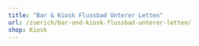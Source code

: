 ```yaml
---
title: "Bar & Kiosk Flussbad Unterer Letten"
url: /zuerich/bar-und-kiosk-flussbad-unterer-letten/
shop: Kiosk
---
```

